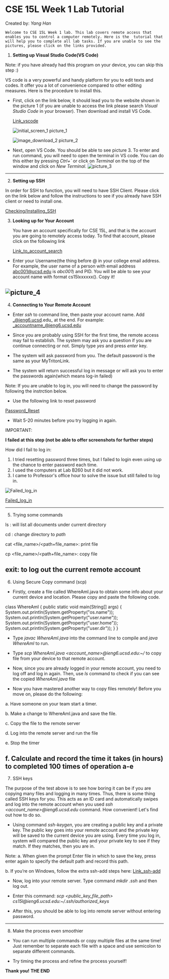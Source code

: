#     CSE 15L Week 1 Lab Tutorial
Created by: _Yang Han_

    Welcome to CSE 15L Week 1 lab. This lab covers remote access that enables you to control a computer remotely. Here is the  tutorial that will help you to complete all lab tasks. If you are unable to see the pictures, please click on the links provided.

1. __Setting up Visual Studio Code(VS Code)__

Note: if you have already had this program on your device, you can skip this step :)

VS code is a very powerful and handy platform for you to edit texts and codes. It offer you a lot of convenience compared to other editing measures. Here is the procedure to install this.

* First, click on the link below, it should lead you to the website shown in the picture 1 (if you are unable to access the link please search _Visual Studio Code_ in your browser). Then download and install VS Code.

    [Link_vscode](https://code.visualstudio.com/)

    ![initial_screen_1](https://tonyyanghan.github.io/cse15l-lab-reports/initial_screen.jpg)
    picture_1

    ![image_download_2](https://tonyyanghan.github.io/cse15l-lab-reports/downloading_vscode.jpg)
    picture_2


* Next, open VS Code. You should be able to see picture 3. To enter and run command, you will need to open the terminal in VS code. You can do this either by pressing _Ctrl+`_ or click on _Terminal_ on the top of the window and click on _New Terminal_.
![picture_3](https://tonyyanghan.github.io/cse15l-lab-reports/picture_3.jpg)
---
2. __Setting up SSH__

In order for SSH to function, you will need to have SSH Client. Please click on the link below and follow the instructions to see if you already have SSH client or need to install one.

[Checking/Installing_SSH](https://learn.microsoft.com/en-us/windows-server/administration/openssh/openssh_install_firstuse?tabs=gui)

3. __Looking up for Your Account__

    You have an account specifically for CSE 15L, and that is the account you are going to remotely access today. To find that account, please click on the following link

    [Link_to_account_search](https://sdacs.ucsd.edu/~icc/index.php)

* Enter your Username(the thing before @ in your college email address. For example, the user name of a person with email address abc001@ucsd.edu is _abc001_) and PID. You will be able to see your account name with format cs15lxxxxxx(). Copy it!

![picture_4](https://tonyyanghan.github.io/cse15l-lab-reports/account_lookup_4.jpg)
---
4. __Connecting to Your Remote Account__
* Enter _ssh_ to command line, then paste your account name. Add _@ieng6.ucsd.edu_ at the end.
For example: _accountname_@ieng6.ucsd.edu

* Since you are probably using SSH for the first time, the remote access may fail to establish. The system may ask you a question if you are continue connecting or not. Simply type _yes_ and press _enter_ key.

* The system will ask password from you. The default password is the same as your MyTritonLink.

* The system will return successful log in message or will ask you to enter the passwords again(which means log-in failed)
    
Note: If you are unable to log in, you will need to change the password by following the instrction below.

* Use the following link to reset password

[Password_Reset](https://sdacs.ucsd.edu/~icc/password.php)

* Wait 5-20 minutes before you try logging in again.

IMPORTANT:

__I failed at this step (not be able to offer screenshots for further steps)__

How did I fail to log in:
1. I tried resetting password three times, but I failed to login even using up the chance to enter password each time.
2. I used the computers at Lab B260 but it did not work.
3. I came to Professor's office hour to solve the issue but still failed to log in.

![Failed_log_in](https://tonyyanghan.github.io/cse15l-lab-reports/account_lookup_4.jpg)

[Failed_log_in](https://tonyyanghan.github.io/cse15l-lab-reports/account_lookup_4.jpg)

---
5. Trying some commands

ls : will list all documents under current directory

cd <path>: change directory to _path_

cat <file_name>/<path+file_name>: print file

cp <file_name>/<path+file_name>: copy file

exit: to log out the current remote account
---
6. Using Secure Copy command (scp)

* Firstly, create a file called WhereAmI.java to obtain some info about your current device and location. Please copy and paste the following code.

class WhereAmI {
  public static void main(String[] args) {
    System.out.println(System.getProperty("os.name"));
    System.out.println(System.getProperty("user.name"));
    System.out.println(System.getProperty("user.home"));
    System.out.println(System.getProperty("user.dir"));
  }
}

* Type _javac WhereAmI.java_ into the command line to compile and _java WhereAmI_ to run.

* Type _scp WhereAmI.java <account_name>@ieng6.ucsd.edu:~/_ to copy file from your device to that remote account.

* Now, since you are already logged in your remote account, you need to log off and log in again. Then, use _ls_ command to check if you can see the copied _WhereAmI.java_ file

* Now you have mastered another way to copy files remotely! Before you move on, please do the following:

a. Have someone on your team start a timer.

b. Make a change to WhereAmI.java and save the file.

c. Copy the file to the remote server

d. Log into the remote server and run the file

e. Stop the timer

f. Calculate and record the time it takes (in hours) to completed 100 times of operation a-e
---
7. SSH keys

The purpose of the test above is to see how boring it can be if you are copying many files and logging in many times. Thus, there is some thing called SSH keys for you. This acts as an ID card and automatically swipes and log into the remote account when you used _ssh <account_name>@ieng6.ucsd.edu_ command. How convenient! Let's find out how to do so.

* Using command _ssh-keygen_, you are creating a public key and a private key. The public key goes into your remote account and the private key will be saved to the current device you are using. Every time you log in, system will compared the public key and your private key to see if they match. If they matches, then you are in.

Note: 
a. When given the prompt Enter file in which to save the key, press enter again to specify the default path and record this path.

b. If you’re on Windows, follow the extra ssh-add steps here: [Link_ssh-add](https://docs.microsoft.com/en-us/windows-server/administration/openssh/openssh_keymanagement#user-key-generation)

* Now, log into your remote server. Type command _mkdir .ssh_ and then log out.

* Enter this command: _scp <public_key_file_path> cs15l<quarter>@ieng6.ucsd.edu:~/.ssh/authorized_keys_

* After this, you should be able to log into remote server without entering password.
---
8. Make the process even smoothier

* You can run multiple commands or copy multiple files at the same time! Just remember to separate each file with a space and use semicolon to separate different commands.

* Try timing the process and refine the process yourself!

__Thank you!__
__THE END__












